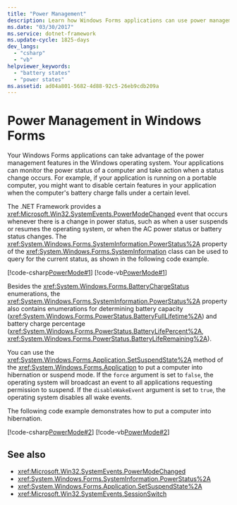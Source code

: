 ```yaml
---
title: "Power Management"
description: Learn how Windows Forms applications can use power management features in the Windows operating system to monitor a computer's power status and take action.
ms.date: "03/30/2017"
ms.service: dotnet-framework
ms.update-cycle: 1825-days
dev_langs:
  - "csharp"
  - "vb"
helpviewer_keywords:
  - "battery states"
  - "power states"
ms.assetid: ad04a801-5682-4d88-92c5-26eb9cdb209a
---
```

# Power Management in Windows Forms

Your Windows Forms applications can take advantage of the power management features in the Windows operating system. Your applications can monitor the power status of a computer and take action when a status change occurs. For example, if your application is running on a portable computer, you might want to disable certain features in your application when the computer's battery charge falls under a certain level.

The .NET Framework provides a <xref:Microsoft.Win32.SystemEvents.PowerModeChanged> event that occurs whenever there is a change in power status, such as when a user suspends or resumes the operating system, or when the AC power status or battery status changes. The <xref:System.Windows.Forms.SystemInformation.PowerStatus%2A> property of the <xref:System.Windows.Forms.SystemInformation> class can be used to query for the current status, as shown in the following code example.

[!code-csharp[PowerMode#1](~/samples/snippets/csharp/VS_Snippets_Winforms/powermode/cs/form1.cs#1)]
[!code-vb[PowerMode#1](~/samples/snippets/visualbasic/VS_Snippets_Winforms/powermode/vb/form1.vb#1)]

Besides the <xref:System.Windows.Forms.BatteryChargeStatus> enumerations, the <xref:System.Windows.Forms.SystemInformation.PowerStatus%2A> property also contains enumerations for determining battery capacity (<xref:System.Windows.Forms.PowerStatus.BatteryFullLifetime%2A>) and battery charge percentage (<xref:System.Windows.Forms.PowerStatus.BatteryLifePercent%2A>, <xref:System.Windows.Forms.PowerStatus.BatteryLifeRemaining%2A>).

You can use the <xref:System.Windows.Forms.Application.SetSuspendState%2A> method of the <xref:System.Windows.Forms.Application> to put a computer into hibernation or suspend mode. If the `force` argument is set to `false`, the operating system will broadcast an event to all applications requesting permission to suspend. If the `disableWakeEvent` argument is set to `true`, the operating system disables all wake events.

The following code example demonstrates how to put a computer into hibernation.

[!code-csharp[PowerMode#2](~/samples/snippets/csharp/VS_Snippets_Winforms/powermode/cs/form1.cs#2)]
[!code-vb[PowerMode#2](~/samples/snippets/visualbasic/VS_Snippets_Winforms/powermode/vb/form1.vb#2)]

## See also

- <xref:Microsoft.Win32.SystemEvents.PowerModeChanged>
- <xref:System.Windows.Forms.SystemInformation.PowerStatus%2A>
- <xref:System.Windows.Forms.Application.SetSuspendState%2A>
- <xref:Microsoft.Win32.SystemEvents.SessionSwitch>
